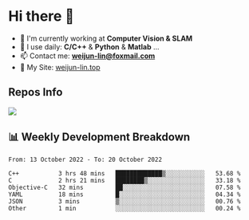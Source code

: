 # Hi there 👋

<!--
**Weijun-Lin/Weijun-Lin** is a ✨ _special_ ✨ repository because its `README.md` (this file) appears on your GitHub profile.

Here are some ideas to get you started:

- 🔭 I’m currently working on ...
- 🌱 I’m currently learning ...
- 👯 I’m looking to collaborate on ...
- 🤔 I’m looking for help with ...
- 💬 Ask me about ...
- 📫 How to reach me: ...
- 😄 Pronouns: ...
- ⚡ Fun fact: ...
-->

- 🏢 I'm currently working at **Computer Vision & SLAM**
- 🚀 I use daily: **C/C++** & **Python** & **Matlab** ...
- 📫 Contact me: **weijun-lin@foxmail.com**
- 🔗 My Site: [weijun-lin.top](https://weijun-lin.top/p)

  

## Repos Info
![](https://github-readme-stats.vercel.app/api?username=Weijun-Lin&theme=cobalt)

## 📊 Weekly Development Breakdown

<!--START_SECTION:waka-->

```text
From: 13 October 2022 - To: 20 October 2022

C++           3 hrs 48 mins   █████████████▒░░░░░░░░░░░   53.68 %
C             2 hrs 21 mins   ████████▒░░░░░░░░░░░░░░░░   33.18 %
Objective-C   32 mins         ██░░░░░░░░░░░░░░░░░░░░░░░   07.58 %
YAML          18 mins         █░░░░░░░░░░░░░░░░░░░░░░░░   04.34 %
JSON          3 mins          ▒░░░░░░░░░░░░░░░░░░░░░░░░   00.76 %
Other         1 min           ░░░░░░░░░░░░░░░░░░░░░░░░░   00.24 %
```

<!--END_SECTION:waka-->
